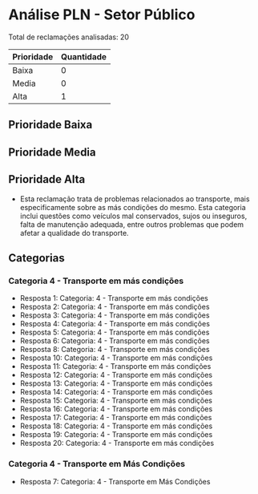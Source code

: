 # Análise PLN - Setor Público

Total de reclamações analisadas: 20

| Prioridade | Quantidade |
|------------|------------|
| Baixa | 0 |
| Media | 0 |
| Alta | 1 |

## Prioridade Baixa

## Prioridade Media

## Prioridade Alta
- Esta reclamação trata de problemas relacionados ao transporte, mais especificamente sobre as más condições do mesmo. Esta categoria inclui questões como veículos mal conservados, sujos ou inseguros, falta de manutenção adequada, entre outros problemas que podem afetar a qualidade do transporte.

## Categorias
### Categoria 4 - Transporte em más condições
- Resposta 1:
Categoria: 4 - Transporte em más condições
- Resposta 2:
Categoria: 4 - Transporte em más condições
- Resposta 3:
Categoria: 4 - Transporte em más condições
- Resposta 4:
Categoria: 4 - Transporte em más condições
- Resposta 5:
Categoria: 4 - Transporte em más condições
- Resposta 6:
Categoria: 4 - Transporte em más condições
- Resposta 8:
Categoria: 4 - Transporte em más condições
- Resposta 10:
Categoria: 4 - Transporte em más condições
- Resposta 11:
Categoria: 4 - Transporte em más condições
- Resposta 12:
Categoria: 4 - Transporte em más condições
- Resposta 13:
Categoria: 4 - Transporte em más condições
- Resposta 14:
Categoria: 4 - Transporte em más condições
- Resposta 15:
Categoria: 4 - Transporte em más condições
- Resposta 16:
Categoria: 4 - Transporte em más condições
- Resposta 17:
Categoria: 4 - Transporte em más condições
- Resposta 18:
Categoria: 4 - Transporte em más condições
- Resposta 19:
Categoria: 4 - Transporte em más condições
- Resposta 20:
Categoria: 4 - Transporte em más condições

### Categoria 4 - Transporte em Más Condições
- Resposta 7:
Categoria: 4 - Transporte em Más Condições

